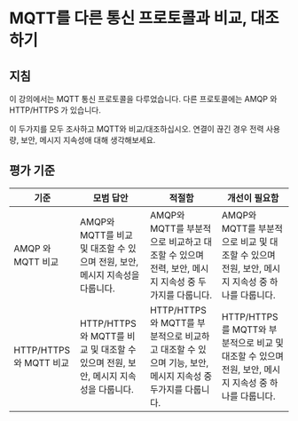 # MQTT를 다른 통신 프로토콜과 비교, 대조하기

## 지침

이 강의에서는 MQTT 통신 프로토콜을 다루었습니다. 다른 프로토콜에는 AMQP 와 HTTP/HTTPS 가 있습니다.

이 두가지를 모두 조사하고 MQTT와 비교/대조하십시오. 연결이 끊긴 경우 전력 사용량, 보안, 메시지 지속성애 대해 생각해보세요.

## 평가 기준

| 기준                    | 모범 답안                                                                            | 적절함                                                                                                   | 개선이 필요함                                                                                           |
| ----------------------- | ------------------------------------------------------------------------------------ | -------------------------------------------------------------------------------------------------------- | ------------------------------------------------------------------------------------------------------- |
| AMQP 와 MQTT 비교       | AMQP와 MQTT를 비교 및 ​​대조할 수 있으며 전원, 보안, 메시지 지속성을 다룹니다.       | AMQP와 MQTT를 부분적으로 비교하고 대조할 수 있으며 전력, 보안, 메시지 지속성 중 두가지를 다룹니다.       | AMQP와 MQTT를 부분적으로 비교 및 ​​대조할 수 있으며 전원, 보안, 메시지 지속성 중 하나를 다룹니다.       |
| HTTP/HTTPS 와 MQTT 비교 | HTTP/HTTPS와 MQTT를 비교 및 ​​대조할 수 있으며 전원, 보안, 메시지 지속성을 다룹니다. | HTTP/HTTPS와 MQTT를 부분적으로 비교하고 대조할 수 있으며 기능, 보안, 메시지 지속성 중 두가지를 다룹니다. | HTTP/HTTPS를 MQTT와 부분적으로 비교 및 ​​대조할 수 있으며 전원, 보안, 메시지 지속성 중 하나를 다룹니다. |
